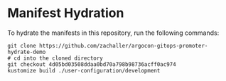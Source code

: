 # Manifest Hydration

To hydrate the manifests in this repository, run the following commands:

```shell
git clone https://github.com/zachaller/argocon-gitops-promoter-hydrate-demo
# cd into the cloned directory
git checkout 4d05bd03508ddaa0bd70a798b98736acff0ac974
kustomize build ./user-configuration/development
```
